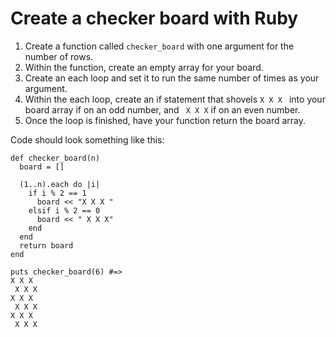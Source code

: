 # Create a checker board with Ruby

1. Create a function called `checker_board` with one argument for the number of rows.
2. Within the function, create an empty array for your board.
3. Create an each loop and set it to run the same number of times as your argument.
4. Within the each loop, create an if statement that shovels `X X X ` into your board array if on an odd number, and ` X X X` if on an even number.
5. Once the loop is finished, have your function return the board array.

Code should look something like this:

```
def checker_board(n)
  board = []

  (1..n).each do |i|
    if i % 2 == 1
      board << "X X X "
    elsif i % 2 == 0
      board << " X X X"
    end
  end
  return board
end

puts checker_board(6) #=> 
X X X
 X X X
X X X
 X X X
X X X
 X X X

```
